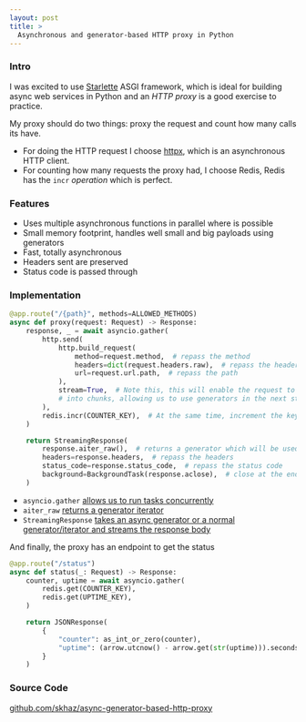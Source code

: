 ```yaml
---
layout: post
title: >
  Asynchronous and generator-based HTTP proxy in Python
---
```


### Intro

I was excited to use [Starlette](https://www.starlette.io/) ASGI framework, which is ideal for building async web services in Python and an _HTTP proxy_ is a good exercise to practice.

My proxy should do two things: proxy the request and count how many calls its have.

* For doing the HTTP request I choose [httpx](https://www.python-httpx.org/), which is an asynchronous HTTP client.
* For counting how many requests the proxy had, I choose Redis, Redis has the `incr` _operation_ which is perfect.

### Features

* Uses multiple asynchronous functions in parallel where is possible
* Small memory footprint, handles well small and big payloads using generators
* Fast, totally asynchronous
* Headers sent are preserved
* Status code is passed through

### Implementation

```python
@app.route("/{path}", methods=ALLOWED_METHODS)
async def proxy(request: Request) -> Response:
    response, _ = await asyncio.gather(
        http.send(
            http.build_request(
                method=request.method,  # repass the method
                headers=dict(request.headers.raw),  # repass the headers
                url=request.url.path,  # repass the path
            ),
            stream=True,  # Note this, this will enable the request to be processed
            # into chunks, allowing us to use generators in the next step
        ),
        redis.incr(COUNTER_KEY),  # At the same time, increment the key on Redis
    )

    return StreamingResponse(
        response.aiter_raw(),  # returns a generator which will be used by StreamingResponse
        headers=response.headers,  # repass the headers
        status_code=response.status_code,  # repass the status code
        background=BackgroundTask(response.aclose),  # close at the end of the transfer
    )
```

* `asyncio.gather` [allows us to run tasks concurrently](https://docs.python.org/3/library/asyncio-task.html#id7)
* `aiter_raw` [returns a generator iterator](https://github.com/encode/httpx/blob/1aea9539bbe93b26103e3a722ba0c421f7eb7f82/httpx/_models.py#L963-L989)
* `StreamingResponse` [takes an async generator or a normal generator/iterator and streams the response body](https://www.starlette.io/responses/#streamingresponse)

And finally, the proxy has an endpoint to get the status

```python
@app.route("/status")
async def status(_: Request) -> Response:
    counter, uptime = await asyncio.gather(
        redis.get(COUNTER_KEY),
        redis.get(UPTIME_KEY),
    )

    return JSONResponse(
        {
            "counter": as_int_or_zero(counter),
            "uptime": (arrow.utcnow() - arrow.get(str(uptime))).seconds,
        }
    )
```

### Source Code

[github.com/skhaz/async-generator-based-http-proxy](https://github.com/skhaz/async-generator-based-http-proxy)
